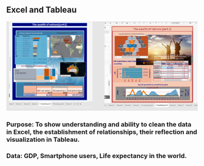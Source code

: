 ## Excel and Tableau 

![Tableau](Tableau.PNG)

### Purpose: To show understanding and ability to clean the data in Excel, the establishment of relationships, their reflection and visualization in Tableau.
### Data:  GDP, Smartphone users, Life expectancy in the world. 
